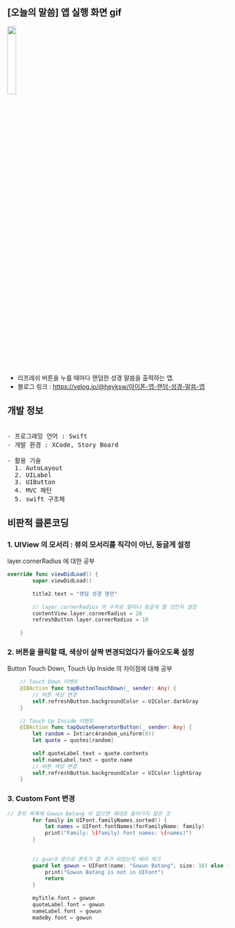 ## [오늘의 말씀] 앱 실행 화면 gif

<img src="https://user-images.githubusercontent.com/61315014/140076686-1a4c074e-2616-4b1d-9e15-ced1aa3e6c63.gif" width = "20%">

- 리프레쉬 버튼을 누를 때마다 랜덤한 성경 말씀을 출력하는 앱.  
- 블로그 링크 : https://velog.io/@heyksw/아이폰-앱-랜덤-성경-말씀-앱

## 개발 정보

<pre>

- 프로그래밍 언어 : Swift   
- 개발 환경 : XCode, Story Board

- 활용 기술
  1. AutoLayout
  2. UILabel
  3. UIButton
  4. MVC 패턴
  5. swift 구조체
</pre>


## 비판적 클론코딩 

### 1. UIView 의 모서리 : 뷰의 모서리를 직각이 아닌, 둥글게 설정   
layer.cornerRadius 에 대한 공부

```swift
override func viewDidLoad() {
        super.viewDidLoad()
        
        title2.text = "랜덤 성경 명언"
        
        // layer.cornerRadius 의 수치로 얼마나 둥글게 할 것인지 설정
        contentView.layer.cornerRadius = 20
        refreshButton.layer.cornerRadius = 10
        
    }
```

### 2. 버튼을 클릭할 때, 색상이 살짝 변경되었다가 돌아오도록 설정   
Button Touch Down, Touch Up Inside 의 차이점에 대해 공부

```swift
    // Touch Down 이벤트
    @IBAction func tapButtonTouchDown(_ sender: Any) {
        // 버튼 색상 변경
        self.refreshButton.backgroundColor = UIColor.darkGray
    }
    
    // Touch Up Inside 이벤트
    @IBAction func tapQuoteGeneratorButton(_ sender: Any) {
        let random = Int(arc4random_uniform(8))
        let quote = quotes[random]
        
        self.quoteLabel.text = quote.contents
        self.nameLabel.text = quote.name
        // 버튼 색상 변경
        self.refreshButton.backgroundColor = UIColor.lightGray
    }
```

### 3. Custom Font 변경

```swift
// 폰트 목록에 Gowun Batang 이 없으면 제대로 들어가지 않은 것
        for family in UIFont.familyNames.sorted() {
            let names = UIFont.fontNames(forFamilyName: family)
            print("Family: \(family) Font names: \(names)")
        }
        
        
        // guard 문으로 폰트가 잘 추가 되었는지 에러 체크
        guard let gowun = UIFont(name: "Gowun Batang", size: 18) else {
            print("Gowun Batang is not in UIFont")
            return
        }
        
        myTitle.font = gowun
        quoteLabel.font = gowun
        nameLabel.font = gowun
        madeBy.font = gowun

```
